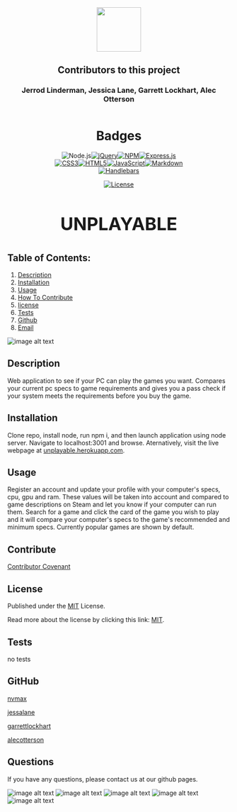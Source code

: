 
  <div id="header" align="center">
  <img src="https://media.giphy.com/media/M9gbBd9nbDrOTu1Mqx/giphy.gif" width="100"/>
  </div>
  <div align="center">
  
 ## Contributors to this project
 ### Jerrod Linderman, Jessica Lane, Garrett Lockhart, Alec Otterson

  </div>
  <div align="center">
  <img src="https://komarev.com/ghpvc/?username=acotterson&style=flat-square&color=blue" alt=""/>
  </div>
  
  
  <h1 align="center">Badges</h1>
  <div align="center">
  <div align="center" style="display:block; width:300px; >
  
  [![Node.js](https://img.shields.io/badge/Node.js-green.svg)](https://badges.greenkeeper.io/Node.js)[![jQuery](https://img.shields.io/badge/jQuery-red.svg)](https://badges.greenkeeper.io/jQuery)[![NPM](https://img.shields.io/badge/NPM-green.svg)](https://badges.greenkeeper.io/NPM)[![Express.js](https://img.shields.io/badge/Express.js-blue.svg)](https://badges.greenkeeper.io/Express.js)[![CSS3](https://img.shields.io/badge/CSS3-orange.svg)](https://badges.greenkeeper.io/CSS3)[![HTML5](https://img.shields.io/badge/HTML5-orange.svg)](https://badges.greenkeeper.io/HTML5)[![JavaScript](https://img.shields.io/badge/JavaScript-blue.svg)](https://badges.greenkeeper.io/JavaScript)[![Markdown](https://img.shields.io/badge/Markdown-green.svg)](https://badges.greenkeeper.io/Markdown)[![Handlebars](https://img.shields.io/badge/Handlebars-red.svg)](https://badges.greenkeeper.io/Handlebars)

  [![License](https://img.shields.io/badge/License-MIT-blue.svg)](https://opensource.org/licenses/MIT)
  
  
  </div>
  </div>
  
  <h1 align="center" style="font-size:40px">
  
  UNPLAYABLE</h1>
  
  
  ## Table of Contents:
  1. [Description](#description)
  2. [Installation](#installation)
  3. [Usage](#usage)
  4. [How To Contribute](#contribute)
  5. [license](#license)
  6. [Tests](#tests)
  7. [Github](#github)
  8. [Email](#questions)

 ![image alt text](./public/images/screencapture-localhost-3001-2022-09-29-14_47_37.png)

  ## Description
  Web application to see if your PC can play the games you want. Compares your current pc specs to game requirements and gives you a pass check if your system meets the requirements before you buy the game.



  ## Installation
  Clone repo, install node, run npm i, and then launch application using node server. Navigate to localhost:3001 and browse.  Aternatively, visit the live webpage at [unplayable.herokuapp.com](http://unplayable.herokuapp.com/).



  ## Usage
  Register an account and update your profile with your computer's specs, cpu, gpu and ram. These values will be taken into account and compared to game descriptions on Steam and let you know if your computer can run them. Search for a game and click the card of the game you wish to play and it will compare your computer's specs to the game's recommended and minimum specs. Currently popular games are shown by default.


 
  ## Contribute
  [Contributor Covenant](https://www.contributor-covenant.org/)




  ## License

  Published under the [MIT](license.txt) License.
  

  Read more about the license by clicking this link: [MIT](https://opensource.org/licenses/MIT).
 

  ## Tests
  no tests



  ## GitHub
  [nvmax](https://github.com/nvmax)

  [jessalane](https://github.com/jessalane)

  [garrettlockhart](https://github.com/GarrettLockhart)

  [alecotterson](https://github.com/acotterson)


  ## Questions
  If you have any questions, please contact us at our github pages.

  

![image alt text](./public/images/screencapture-localhost-3001-login-2022-09-29-14_49_47.png)
![image alt text](./public/images/screencapture-localhost-3001-register-2022-09-29-14_50_00.png)
![image alt text](./public/images/screencapture-localhost-3001-search-2022-09-29-14_48_44.png)
![image alt text](./public/images/screencapture-localhost-3001-search-2022-09-29-14_48_27.png)
![image alt text](./public/images/screencapture-localhost-3001-search-2022-09-29-14_49_16.png)
 
